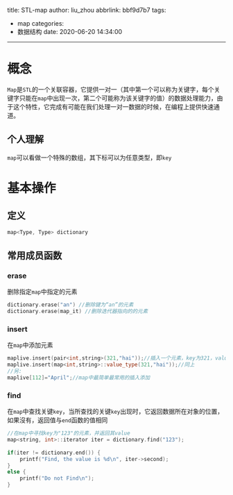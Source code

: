 title: STL-map
author: liu_zhou
abbrlink: bbf9d7b7
tags:
  - map
categories:
  - 数据结构
date: 2020-06-20 14:34:00
---
# 概念
`Map`是`STL`的一个关联容器，它提供一对一（其中第一个可以称为关键字，每个关键字只能在`map`中出现一次，第二个可能称为该关键字的值）的数据处理能力，由于这个特性，它完成有可能在我们处理一对一数据的时候，在编程上提供快速通道。

## 个人理解

`map`可以看做一个特殊的数组，其下标可以为任意类型，即`key`

# 基本操作
## 定义
```cpp
map<Type, Type> dictionary
```
## 常用成员函数
### erase
删除指定`map`中指定的元素

```cpp
dictionary.erase("an") //删除键为“an”的元素
dictionary.erase(map_it) //删除迭代器指向的的元素
```
### insert
在`map`中添加元素

```cpp
maplive.insert(pair<int,string>(321,"hai"));//插入一个元素，key为321，value为hai
maplive.insert(map<int,string>::value_type(321,"hai"));//同上
//另:
maplive[112]="April";//map中最简单最常用的插入添加
```
### find
在`map`中查找关键`key`，当所查找的关键`key`出现时，它返回数据所在对象的位置，如果沒有，返回值与`end`函数的值相同
```cpp
//在map中寻找key为"123"的元素，并返回其value
map<string, int>::iterator iter = dictionary.find("123");
 
if(iter != dictionary.end()) {
	printf("Find, the value is %d\n", iter->second);
}
else {
	printf("Do not Find\n");
}
```